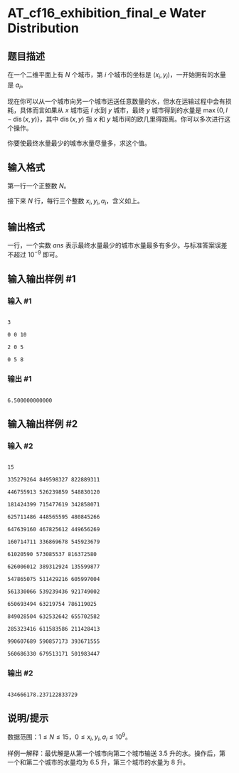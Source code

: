 # AT_cf16_exhibition_final_e Water Distribution

## 题目描述

在一个二维平面上有 $N$ 个城市，第 $i$ 个城市的坐标是 $(x_i,y_i)$，一开始拥有的水量是 $a_i$。

现在你可以从一个城市向另一个城市运送任意数量的水，但水在运输过程中会有损耗，具体而言如果从 $x$ 城市运 $l$ 水到 $y$ 城市，最终 $y$ 城市得到的水量是 $\max\{0,l-\operatorname{dis}(x,y)\}$，其中 $\operatorname{dis}(x,y)$ 指 $x$ 和 $y$ 城市间的欧几里得距离。你可以多次进行这个操作。

你要使最终水量最少的城市水量尽量多，求这个值。

## 输入格式

第一行一个正整数 $N$。  
接下来 $N$ 行，每行三个整数 $x_i,y_i,a_i$，含义如上。

## 输出格式

一行，一个实数 $ans$ 表示最终水量最少的城市水量最多有多少。与标准答案误差不超过 $10^{-9}$ 即可。

## 输入输出样例 #1

### 输入 #1

```
3
0 0 10
2 0 5
0 5 8
```

### 输出 #1

```
6.500000000000
```

## 输入输出样例 #2

### 输入 #2

```
15
335279264 849598327 822889311
446755913 526239859 548830120
181424399 715477619 342858071
625711486 448565595 480845266
647639160 467825612 449656269
160714711 336869678 545923679
61020590 573085537 816372580
626006012 389312924 135599877
547865075 511429216 605997004
561330066 539239436 921749002
650693494 63219754 786119025
849028504 632532642 655702582
285323416 611583586 211428413
990607689 590857173 393671555
560686330 679513171 501983447
```

### 输出 #2

```
434666178.237122833729
```

## 说明/提示

数据范围：$1 \le N \le 15$，$0 \le x_i, y_i, a_i \le 10^9$。

样例一解释：最优解是从第一个城市向第二个城市输送 $3.5$ 升的水。操作后，第一个和第二个城市的水量均为 $6.5$ 升，第三个城市的水量为 $8$ 升。